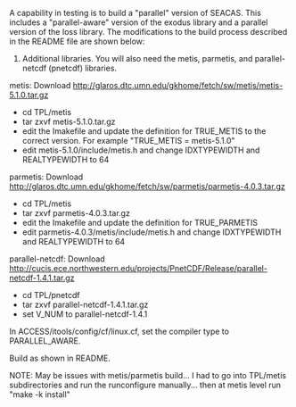 A capability in testing is to build a "parallel" version of
SEACAS. This includes a "parallel-aware" version of the exodus library
and a parallel version of the Ioss library. The modifications to the
build process described in the README file are shown below:

1. Additional libraries. You will also need the metis, parmetis, and
parallel-netcdf (pnetcdf) libraries.

  metis: Download http://glaros.dtc.umn.edu/gkhome/fetch/sw/metis/metis-5.1.0.tar.gz
  * cd TPL/metis
  * tar zxvf metis-5.1.0.tar.gz
  * edit the Imakefile and update the definition for TRUE_METIS to the
correct version. For example "TRUE_METIS = metis-5.1.0"
  * edit metis-5.1.0/include/metis.h and change IDXTYPEWIDTH
and REALTYPEWIDTH to 64

  parmetis: Download http://glaros.dtc.umn.edu/gkhome/fetch/sw/parmetis/parmetis-4.0.3.tar.gz
  * cd TPL/metis
  * tar zxvf parmetis-4.0.3.tar.gz
  * edit the Imakefile and update the definition for TRUE_PARMETIS
  * edit parmetis-4.0.3/metis/include/metis.h and change IDXTYPEWIDTH
and REALTYPEWIDTH to 64
  
  parallel-netcdf: Download http://cucis.ece.northwestern.edu/projects/PnetCDF/Release/parallel-netcdf-1.4.1.tar.gz
  * cd TPL/pnetcdf
  * tar zxvf parallel-netcdf-1.4.1.tar.gz
  * set V_NUM to parallel-netcdf-1.4.1

In ACCESS/itools/config/cf/linux.cf, set the compiler type to
PARALLEL_AWARE.

Build as shown in README.

NOTE: May be issues with metis/parmetis build... I had to go into
TPL/metis subdirectories and run the runconfigure manually... then at
metis level run "make -k install"


